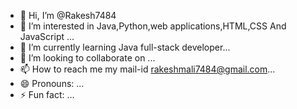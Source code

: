 - 👋 Hi, I’m @Rakesh7484
- 👀 I’m interested in Java,Python,web applications,HTML,CSS And JavaScript ...
- 🌱 I’m currently learning Java full-stack developer...
- 💞️ I’m looking to collaborate on ...
- 📫 How to reach me my mail-id rakeshmali7484@gmail.com...
- 😄 Pronouns: ...
- ⚡ Fun fact: ...

<!---
Rakesh7484/Rakesh7484 is a ✨ special ✨ repository because its `README.md` (this file) appears on your GitHub profile.
You can click the Preview link to take a look at your changes.
--->
